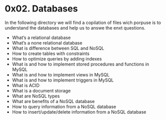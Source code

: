 # 0x02. Databases

In the following directory we will find a copilation of files wich porpuse is to understand the databases and help us to answe the enxt questions.

-   What’s a relational database
-   What’s a none relational database
-   What is difference between SQL and NoSQL
-   How to create tables with constraints
-   How to optimize queries by adding indexes
-   What is and how to implement stored procedures and functions in MySQL
-   What is and how to implement views in MySQL
-   What is and how to implement triggers in MySQL
-   What is ACID
-   What is a document storage
-   What are NoSQL types
-   What are benefits of a NoSQL database
-   How to query information from a NoSQL database
-   How to insert/update/delete information from a NoSQL database